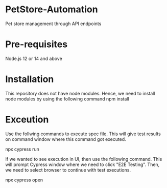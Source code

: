 # PetStore-Automation
 Pet store management through API endpoints
# Pre-requisites
Node.js 12 or 14 and above
# Installation
This repository does not have node modules. Hence, we need to install node modules by using the following command
npm install
# Exceution
Use the follwing commands to execute spec file. This will give test results on command window where this command got executed.

npx cypress run

If we wanted to see execution in UI, then use the following command. This will prompt Cypress window where we need to click "E2E Testing". Then, we need to select browser to continue with test executions.

npx cypress open 

